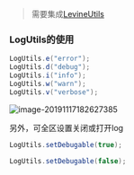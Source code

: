 >  需要集成[LevineUtils](/zh-cn/Android/LevineUtils/README)

### LogUtils的使用

```java
LogUtils.e("error");
LogUtils.d("debug");
LogUtils.i("info");
LogUtils.w("warn");
LogUtils.v("verbose");
```



![image-20191117182627385](C:\Users\summer\AppData\Roaming\Typora\typora-user-images\image-20191117182627385.png)





另外，可全区设置关闭或打开log

```java
LogUtils.setDebugable(true);
```

```java
LogUtils.setDebugable(false);
```

